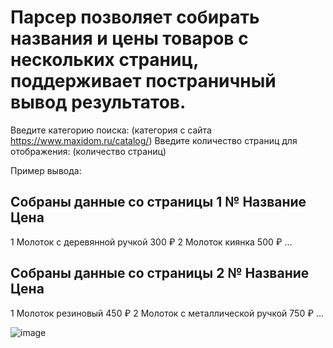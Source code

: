 # Парсер позволяет собирать названия и цены товаров с нескольких страниц, поддерживает постраничный вывод результатов.

Введите категорию поиска: (категория с сайта https://www.maxidom.ru/catalog/)
Введите количество страниц для отображения: (количество страниц)

Пример вывода:

Собраны данные со страницы 1
№    Название                                           Цена
-----------------------------------------------------------------
1    Молоток с деревянной ручкой                         300 ₽
2    Молоток киянка                                      500 ₽
...

Собраны данные со страницы 2
№    Название                                           Цена
-----------------------------------------------------------------
1    Молоток резиновый                                   450 ₽
2    Молоток с металлической ручкой                      750 ₽
...

![image](https://github.com/user-attachments/assets/77a78f76-f316-4966-8206-f66dd3a34e55)
